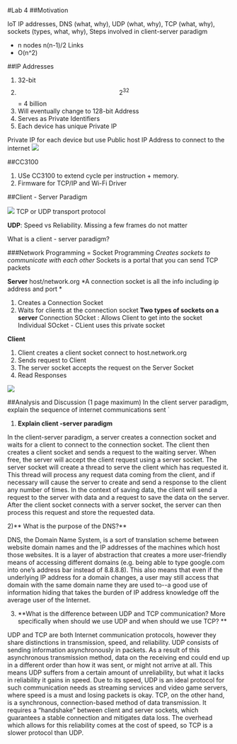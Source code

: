 #Lab 4
##Motivation
 
 IoT
IP addresses, DNS (what, why), UDP (what, why), TCP (what, why), sockets (types, what, why),
Steps involved in client-server paradigm
- n nodes n(n-1)/2 Links 
- O(n^2) 

##IP Addresses
1) 32-bit 
2) $$2^{32}$$ = 4 billion
3) Will eventually change to 128-bit Address
4) Serves as Private Identifiers 
5) Each device has unique Private IP

Private IP for each device but use Public host IP Address to connect to the internet 
![](http://i.markdownnotes.com/blob_tgHPa6z)

##CC3100
1) USe CC3100 to extend cycle per instruction + memory. 
2) Firmware for TCP/IP and Wi-Fi Driver 

##Client - Server Paradigm

![](http://i.markdownnotes.com/blob_AUPjQ2p)
TCP or UDP transport protocol

**UDP**: Speed vs Reliability. Missing a few frames do not matter 

What is a client - server paradigm? 

###Network Programming = Socket Programming
*Creates sockets to communicate with each other*
Sockets is a portal that you can send TCP packets 

**Server** host/network.org
*A connection socket is all the info including ip address and port *
1) Creates a Connection Socket
2) Waits for clients at the connection socket 
**Two types of sockets on a server**
Connection SOcket : Allows Client to get into the socket 
Individual SOcket - CLient uses this private socket 

**Client**
1) Client creates a client socket connect to host.network.org
2) Sends request to Client 
3) The server socket accepts the request on the Server Socket 
4) Read Responses 

![](http://i.markdownnotes.com/blob_Kz70i7t.jpg)


##Analysis and Discussion (1 page maximum)
In the client server paradigm, explain the sequence of internet communications sent `

1) **Explain client -server paradigm**

In the client-server paradigm, a server creates a connection socket and waits for a client to connect to the connection socket. The client then creates a client socket and sends a request to the waiting server. When free, the server will accept the client request using a server socket. The server socket will create a thread to serve the client which has requested it.  This thread will process any request data coming from the client, and if necessary will cause the server to create and send a response to the client any number of times. In the context of saving data, the client will send a request to the server with data and a request to save the data on the server. After the client socket connects with a server socket, the server can then process this request and store the requested data.

2)** What is the purpose of the DNS?**

DNS, the Domain Name System, is a sort of translation scheme between website domain names and the IP addresses of the machines which host those websites. It is a layer of abstraction that creates a more user-friendly means of accessing different domains (e.g. being able to type google.com into one’s address bar instead of 8.8.8.8). This also means that even if the underlying IP address for a domain changes, a user may still access that domain with the same domain name they are used to--a good use of information hiding that takes the burden of IP address knowledge off the average user of the Internet.

3) **What is the difference between UDP and TCP communication? More specifically when should we use UDP and when should we use TCP?
**

UDP and TCP are both Internet communication protocols, however they share distinctions in transmission, speed, and reliability. UDP consists of sending information asynchronously in packets. As a result of this asynchronous transmission method, data on the receiving end could end up in a different order than how it was sent, or might not arrive at all. This means UDP suffers from a certain amount of unreliability, but what it lacks in reliability it gains in speed. Due to its speed, UDP is an ideal protocol for such communication needs as streaming services and video game servers, where speed is a must and losing packets is okay. TCP, on the other hand, is a synchronous, connection-based method of data transmission. It requires a “handshake” between client and server sockets, which guarantees a stable connection and mitigates data loss. The overhead which allows for this reliability comes at the cost of speed, so TCP is a slower protocol than UDP.

